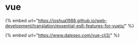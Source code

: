# vue

{% embed url="https://joshua1988.github.io/web-development/translation/essential-es6-features-for-vuejs/" %}

{% embed url="https://www.daleseo.com/vue-cli3/" %}



